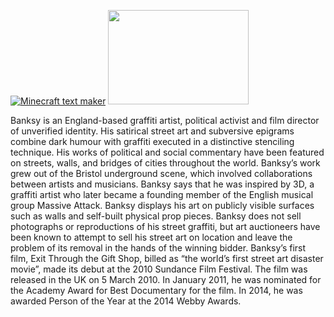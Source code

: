  <a href=""><img src="" border="0" alt="Minecraft text maker" title="textcraft.net image"></a>
<img src="http://theunexplainedmysteries.com/images/unknow-man.jpg" width="225" height="151" />

Banksy is an England-based graffiti artist, political activist and film director of unverified identity. His satirical street art and subversive epigrams combine dark humour with graffiti executed in a distinctive stenciling technique. His works of political and social commentary have been featured on streets, walls, and bridges of cities throughout the world. Banksy’s work grew out of the Bristol underground scene, which involved collaborations between artists and musicians. Banksy says that he was inspired by 3D, a graffiti artist who later became a founding member of the English musical group Massive Attack.
Banksy displays his art on publicly visible surfaces such as walls and self-built physical prop pieces. Banksy does not sell photographs or reproductions of his street graffiti, but art auctioneers have been known to attempt to sell his street art on location and leave the problem of its removal in the hands of the winning bidder. Banksy’s first film, Exit Through the Gift Shop, billed as “the world’s first street art disaster movie”, made its debut at the 2010 Sundance Film Festival. The film was released in the UK on 5 March 2010. In January 2011, he was nominated for the Academy Award for Best Documentary for the film. In 2014, he was awarded Person of the Year at the 2014 Webby Awards.
